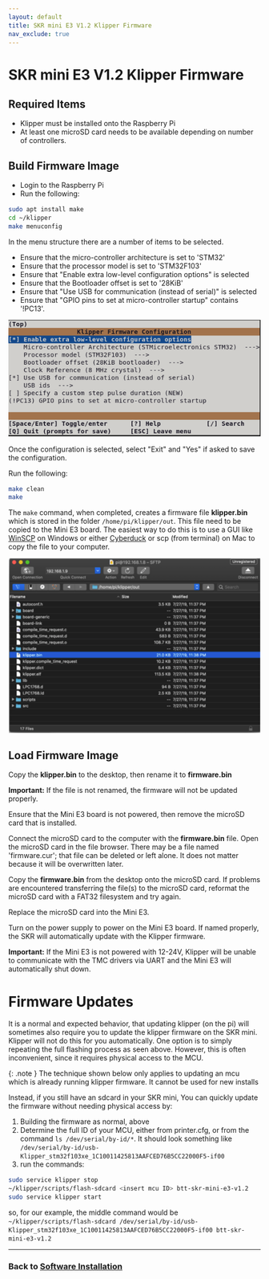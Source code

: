 ```yaml
---
layout: default
title: SKR mini E3 V1.2 Klipper Firmware
nav_exclude: true
---
```


# SKR mini E3 V1.2 Klipper Firmware

## Required Items

* Klipper must be installed onto the Raspberry Pi
* At least one microSD card needs to be available depending on number of controllers.

## Build Firmware Image

* Login to the Raspberry Pi
* Run the following:

```bash
sudo apt install make
cd ~/klipper
make menuconfig
```

In the menu structure there are a number of items to be selected.

* Ensure that the micro-controller architecture is set to 'STM32'
* Ensure that the processor model is set to 'STM32F103'
* Ensure that  "Enable extra low-level configuration options" is selected
* Ensure that the Bootloader offset is set to '28KiB'
* Ensure that "Use USB for communication (instead of serial)" is selected
* Ensure that "GPIO pins to set at micro-controller startup" contains '!PC13'.

![Klipper compilation config menu](./images/miniE3_v12_klipper_menuconfig.png)

Once the configuration is selected, select "Exit" and "Yes" if asked to save the configuration.

Run the following:

```bash
make clean
make
```

The `make` command, when completed, creates a firmware file **klipper.bin** which is stored in the folder `/home/pi/klipper/out`.  This file need to be copied to the Mini E3 board.  The easiest way to do this is to use a GUI like [WinSCP](https://winscp.net/eng/download.php) on Windows or either [Cyberduck](https://cyberduck.io) or scp (from terminal) on Mac to copy the file to your computer.

![Cyberduck software example](./images/cyberduck_example.png)

## Load Firmware Image

Copy the **klipper.bin** to the desktop, then rename it to **firmware.bin**

**Important:** If the file is not renamed, the firmware will not be updated properly.

Ensure that the Mini E3 board is not powered, then remove the microSD card that is installed.

Connect the microSD card to the computer with the **firmware.bin** file.  Open the microSD card in the file browser.  There may be a file named 'firmware.cur'; that file can be deleted or left alone. It does not matter because it will be overwritten later.

Copy the **firmware.bin** from the desktop onto the microSD card.  If problems are encountered transferring the file(s) to the microSD card, reformat the microSD card with a FAT32 filesystem and try again.

Replace the microSD card into the Mini E3.

Turn on the power supply to power on the Mini E3 board.  If named properly, the SKR will automatically update with the Klipper firmware.

**Important:** If the Mini E3 is not powered with 12-24V, Klipper will be unable to communicate with the TMC drivers via UART and the Mini E3 will automatically shut down.

# Firmware Updates
It is a normal and expected behavior, that updating klipper (on the pi) will sometimes also require you to update the klipper firmware on the SKR mini. Klipper will not do this for you automatically.  One option is to simply repeating the full flashing process as seen above.  However, this is often inconvenient, since it requires physical access to the MCU.

{: .note }
The technique shown below only applies to updating an mcu which is already running klipper firmware.  It cannot be used for new installs

Instead, if you still have an sdcard in your SKR mini, You can quickly update the firmware without needing physical access by:

1. Building the firmware as normal, above
2. Determine the full ID of your MCU, either from printer.cfg, or from the command `ls /dev/serial/by-id/*`.  It should look something like `/dev/serial/by-id/usb-Klipper_stm32f103xe_1C10011425813AAFCED76B5CC22000F5-if00`
3. run  the commands:

```bash
sudo service klipper stop
~/klipper/scripts/flash-sdcard <insert mcu ID> btt-skr-mini-e3-v1.2
sudo service klipper start
```

so, for our example, the middle command would be `~/klipper/scripts/flash-sdcard /dev/serial/by-id/usb-Klipper_stm32f103xe_1C10011425813AAFCED76B5CC22000F5-if00 btt-skr-mini-e3-v1.2`


---

### Back to [Software Installation](./index.md#klipper-octoprint-configuration)
